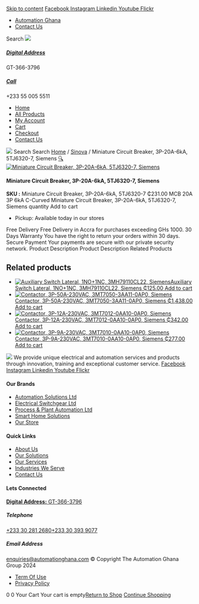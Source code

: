 [Skip to content](https://store.automationghana.com/product/miniature-circuit-breaker-3p-20a-6ka-5tj6320-7-siemens/#content)
[ Facebook ](https://www.facebook.com/automationgh/) [ Instagram ](https://www.instagram.com/automationgh/) [ Linkedin ](https://www.linkedin.com/company/the-automation-ghana-limited/) [ Youtube ](https://www.youtube.com/channel/UCurrRDUSm5oIW39VXjn1u0w) [ Flickr ](https://www.flickr.com/photos/181794037@N07/)
  * [ Automation Ghana ](https://automationghana.com)
  * [ Contact Us ](https://store.automationghana.com/contact/)


Search
[ ![](https://store.automationghana.com/wp-content/uploads/2024/04/Website-TAGG-Logo-BLUE.png) ](https://store.automationghana.com/)
[ ](https://maps.app.goo.gl/m4xeaagWCNbLk4jM6)
#####  [ Digital Address ](https://maps.app.goo.gl/m4xeaagWCNbLk4jM6)
GT-366-3796 
[ ](tel:+233550055511)
#####  [ Call ](tel:+233550055511)
+233 55 005 5511 
  * [Home](https://store.automationghana.com/)
  * [All Products](https://store.automationghana.com/shop/)
  * [My Account](https://store.automationghana.com/my-account/)
  * [Cart](https://store.automationghana.com/cart/)
  * [Checkout](https://store.automationghana.com/checkout/)
  * [Contact Us](https://store.automationghana.com/contact/)


[![](https://store.automationghana.com/wp-content/uploads/2024/04/AutomationGhana_logo_white.png)](https://store.automationghana.com)
Search
Search
[Home](https://store.automationghana.com) / [Sinova](https://store.automationghana.com/product-category/sinova-siemens/) / Miniature Circuit Breaker, 3P-20A-6kA, 5TJ6320-7, Siemens
[🔍](https://store.automationghana.com/product/miniature-circuit-breaker-3p-20a-6ka-5tj6320-7-siemens/)
[![Miniature Circuit Breaker, 3P-20A-6kA, 5TJ6320-7, Siemens](https://store.automationghana.com/wp-content/uploads/2025/03/mcb2.jpg)](https://store.automationghana.com/wp-content/uploads/2025/03/mcb2.jpg)
####  Miniature Circuit Breaker, 3P-20A-6kA, 5TJ6320-7, Siemens 
**SKU :** Miniature Circuit Breaker, 3P-20A-6kA, 5TJ6320-7 
₵231.00
MCB 20A 3P 6kA C-Curved
Miniature Circuit Breaker, 3P-20A-6kA, 5TJ6320-7, Siemens quantity
Add to cart
  * Pickup: Available today in our stores


Free Delivery 
Free Delivery in Accra for purchases exceeding GHs 1000. 
30 Days Warranty 
You have the right to return your orders within 30 days. 
Secure Payment 
Your payments are secure with our private security network. 
Product Description
Product Description
Related Products 
## Related products
  * [![Auxiliary Switch Lateral, 1NO+1NC, 3MH79110CL22, Siemens](https://store.automationghana.com/wp-content/uploads/2025/03/Aux-Switch-Lateral-300x300.jpg)Auxiliary Switch Lateral, 1NO+1NC, 3MH79110CL22, Siemens ₵125.00 ](https://store.automationghana.com/product/auxiliary-switch-lateral-1no1nc-3mh79110cl22-siemens/)
[Add to cart](https://store.automationghana.com/product/miniature-circuit-breaker-3p-20a-6ka-5tj6320-7-siemens/?add-to-cart=24506)
  * [![Contactor, 3P-50A-230VAC, 3MT7050-3AA11-0AP0, Siemens](https://store.automationghana.com/wp-content/uploads/2025/03/P_IN01_XX_00058i.jpg)Contactor, 3P-50A-230VAC, 3MT7050-3AA11-0AP0, Siemens ₵1,438.00 ](https://store.automationghana.com/product/contactor-3p-50a-230vac-3mt7050-3aa11-0ap0-siemens/)
[Add to cart](https://store.automationghana.com/product/miniature-circuit-breaker-3p-20a-6ka-5tj6320-7-siemens/?add-to-cart=24490)
  * [![Contactor, 3P-12A-230VAC, 3MT7012-0AA10-0AP0, Siemens](https://store.automationghana.com/wp-content/uploads/2025/03/P_IN01_XX_00058i.jpg)Contactor, 3P-12A-230VAC, 3MT7012-0AA10-0AP0, Siemens ₵342.00 ](https://store.automationghana.com/product/contactor-3p-12a-230vac-3mt7012-0aa10-0ap0-siemens/)
[Add to cart](https://store.automationghana.com/product/miniature-circuit-breaker-3p-20a-6ka-5tj6320-7-siemens/?add-to-cart=24486)
  * [![Contactor, 3P-9A-230VAC, 3MT7010-0AA10-0AP0, Siemens](https://store.automationghana.com/wp-content/uploads/2025/03/P_IN01_XX_00058i.jpg)Contactor, 3P-9A-230VAC, 3MT7010-0AA10-0AP0, Siemens ₵277.00 ](https://store.automationghana.com/product/contactor-3p-9a-230vac-3mt7010-0aa10-0ap0-siemens-2/)
[Add to cart](https://store.automationghana.com/product/miniature-circuit-breaker-3p-20a-6ka-5tj6320-7-siemens/?add-to-cart=24483)


![](https://store.automationghana.com/wp-content/uploads/2024/04/AutomationGhana_logo_white.png)
We provide unique electrical and automation services and products through innovation, training and exceptional customer service.
[ Facebook ](https://www.facebook.com/automationgh/) [ Instagram ](https://www.instagram.com/automationgh/) [ Linkedin ](https://www.linkedin.com/company/the-automation-ghana-limited/) [ Youtube ](https://www.youtube.com/channel/UCurrRDUSm5oIW39VXjn1u0w) [ Flickr ](https://www.flickr.com/photos/181794037@N07/)
#### Our Brands
  * [ Automation Solutions Ltd ](https://store.automationghana.com/product/miniature-circuit-breaker-3p-20a-6ka-5tj6320-7-siemens/)
  * [ Electrical Switchgear Ltd ](https://store.automationghana.com/product/miniature-circuit-breaker-3p-20a-6ka-5tj6320-7-siemens/)
  * [ Process & Plant Automation Ltd ](https://store.automationghana.com/product/miniature-circuit-breaker-3p-20a-6ka-5tj6320-7-siemens/)
  * [ Smart Home Solutions ](https://store.automationghana.com/product/miniature-circuit-breaker-3p-20a-6ka-5tj6320-7-siemens/)
  * [ Our Store ](https://store.automationghana.com/product/miniature-circuit-breaker-3p-20a-6ka-5tj6320-7-siemens/)


#### Quick Links
  * [ About Us ](https://store.automationghana.com/product/miniature-circuit-breaker-3p-20a-6ka-5tj6320-7-siemens/)
  * [ Our Solutions ](https://store.automationghana.com/product/miniature-circuit-breaker-3p-20a-6ka-5tj6320-7-siemens/)
  * [ Our Services ](https://store.automationghana.com/product/miniature-circuit-breaker-3p-20a-6ka-5tj6320-7-siemens/)
  * [ Industries We Serve ](https://store.automationghana.com/product/miniature-circuit-breaker-3p-20a-6ka-5tj6320-7-siemens/)
  * [ Contact Us ](https://store.automationghana.com/product/miniature-circuit-breaker-3p-20a-6ka-5tj6320-7-siemens/)


#### Lets Connected
[**Digital Address:** GT-366-3796](https://maps.app.goo.gl/m4xeaagWCNbLk4jM6)
#####  Telephone 
[ +233 30 281 2680](tel:+233302812680)[+233 30 393 9077](https://store.automationghana.com/product/miniature-circuit-breaker-3p-20a-6ka-5tj6320-7-siemens/+233303939077)
#####  Email Address 
enquiries@automationghana.com 
© Copyright The Automation Ghana Group 2024
  * [ Term Of Use ](https://store.automationghana.com/product/miniature-circuit-breaker-3p-20a-6ka-5tj6320-7-siemens/)
  * [ Privacy Policy ](https://store.automationghana.com/product/miniature-circuit-breaker-3p-20a-6ka-5tj6320-7-siemens/)


0
0
Your Cart
Your cart is empty[Return to Shop](https://store.automationghana.com/shop/)
[Continue Shopping](https://store.automationghana.com/product/miniature-circuit-breaker-3p-20a-6ka-5tj6320-7-siemens/)
